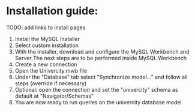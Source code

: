 # Installation guide:
TODO: add links to install pages
1. Install the MySQL Installer
2. Select custom installation
2. With the installer, download and configure the MySQL Workbench and Server 
The next steps are to be performed inside MySQL Workbench
3. Create a new connection
4. Open the Univercity.mwb file
5. Under the "Database" tab select "Synchronize model..." and follow all steps (override if necessary)
6. Optional: open the connection and set the "univercity" schema as default at "Navigator/Schemas"
7. You are now ready to run queries on the univercity database model
